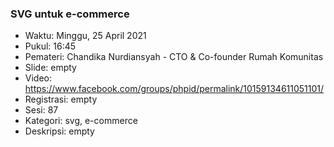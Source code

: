 ### SVG untuk e-commerce

- Waktu: Minggu, 25 April 2021
- Pukul: 16:45
- Pemateri: Chandika Nurdiansyah - CTO & Co-founder Rumah Komunitas
- Slide: empty
- Video: https://www.facebook.com/groups/phpid/permalink/10159134611051101/
- Registrasi: empty
- Sesi: 87
- Kategori: svg, e-commerce
- Deskripsi: empty

